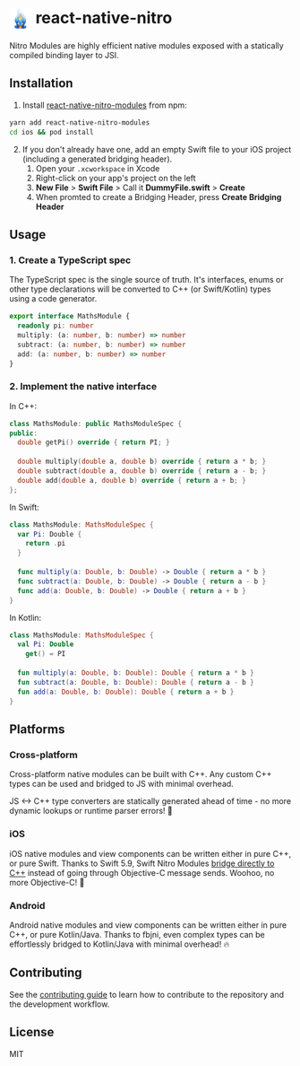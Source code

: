 <h1>
<img src="docs/img/blue-flame.png" height="40px" align="center" />
react-native-nitro
</h1>

Nitro Modules are highly efficient native modules exposed with a statically compiled binding layer to JSI.

## Installation

1. Install [react-native-nitro-modules](npmjs.org/react-native-nitro-modules) from npm:
  ```sh
  yarn add react-native-nitro-modules
  cd ios && pod install
  ```
2. If you don't already have one, add an empty Swift file to your iOS project (including a generated bridging header).
    1. Open your `.xcworkspace` in Xcode
    2. Right-click on your app's project on the left
    3. **New File** > **Swift File** > Call it **DummyFile.swift** > **Create**
    4. When promted to create a Bridging Header, press **Create Bridging Header**

## Usage

### 1. Create a TypeScript spec

The TypeScript spec is the single source of truth. It's interfaces, enums or other type declarations will be converted to C++ (or Swift/Kotlin) types using a code generator.

```ts
export interface MathsModule {
  readonly pi: number
  multiply: (a: number, b: number) => number
  subtract: (a: number, b: number) => number
  add: (a: number, b: number) => number
}
```

### 2. Implement the native interface

In C++:

```cpp
class MathsModule: public MathsModuleSpec {
public:
  double getPi() override { return PI; }

  double multiply(double a, double b) override { return a * b; }
  double subtract(double a, double b) override { return a - b; }
  double add(double a, double b) override { return a + b; }
};
```

In Swift:

```swift
class MathsModule: MathsModuleSpec {
  var Pi: Double {
    return .pi
  }

  func multiply(a: Double, b: Double) -> Double { return a * b }
  func subtract(a: Double, b: Double) -> Double { return a - b }
  func add(a: Double, b: Double) -> Double { return a + b }
}
```

In Kotlin:

```kotlin
class MathsModule: MathsModuleSpec {
  val Pi: Double
    get() = PI

  fun multiply(a: Double, b: Double): Double { return a * b }
  fun subtract(a: Double, b: Double): Double { return a - b }
  fun add(a: Double, b: Double): Double { return a + b }
}
```

## Platforms

### Cross-platform

Cross-platform native modules can be built with C++.
Any custom C++ types can be used and bridged to JS with minimal overhead.

JS <-> C++ type converters are statically generated ahead of time - no more dynamic lookups or runtime parser errors! 🥳

### iOS

iOS native modules and view components can be written either in pure C++, or pure Swift.
Thanks to Swift 5.9, Swift Nitro Modules [bridge directly to C++](https://www.swift.org/documentation/cxx-interop/) instead of going through Objective-C message sends. Woohoo, no more Objective-C! 🥳

### Android

Android native modules and view components can be written either in pure C++, or pure Kotlin/Java.
Thanks to fbjni, even complex types can be effortlessly bridged to Kotlin/Java with minimal overhead! 🔥

## Contributing

See the [contributing guide](CONTRIBUTING.md) to learn how to contribute to the repository and the development workflow.

## License

MIT
